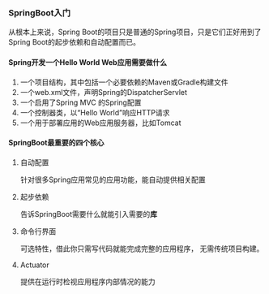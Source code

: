 ### SpringBoot入门

从根本上来说，Spring Boot的项目只是普通的Spring项目，只是它们正好用到了Spring Boot的起步依赖和自动配置而已。

#### Spring开发一个Hello World Web应用需要做什么

1. 一个项目结构，其中包括一个必要依赖的Maven或Gradle构建文件
2. 一个web.xml文件，声明Spring的DispatcherServlet
3. 一个启用了Spring MVC 的Spring配置
4. 一个控制器类，以“Hello World”响应HTTP请求
5. 一个用于部署应用的Web应用服务器，比如Tomcat



#### SpringBoot最重要的四个核心

1. 自动配置

   针对很多Spring应用常见的应用功能，能自动提供相关配置

2. 起步依赖

   告诉SpringBoot需要什么就能引入需要的**库**

3. 命令行界面

   可选特性，借此你只需写代码就能完成完整的应用程序，
   无需传统项目构建。

4. Actuator

   提供在运行时检视应用程序内部情况的能力



